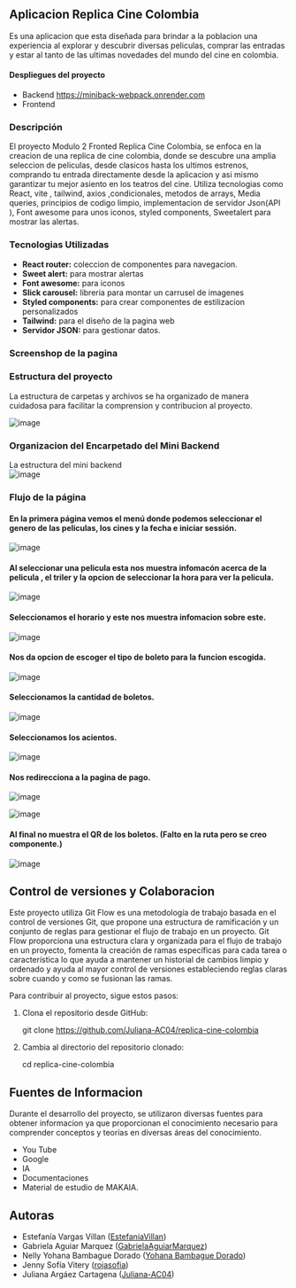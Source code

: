 
## Aplicacion Replica Cine Colombia

Es una aplicacion que esta diseñada para brindar a la poblacion una experiencia al explorar y descubrir diversas peliculas, comprar las entradas y estar al tanto de las ultimas novedades
del mundo del cine en colombia.

#### Despliegues del proyecto 
- Backend https://miniback-webpack.onrender.com
- Frontend 

### Descripción
El proyecto Modulo 2 Fronted Replica Cine Colombia, se enfoca en la creacion de una replica de cine colombia, donde se descubre una amplia seleccion de peliculas, desde clasicos hasta los
ultimos estrenos, comprando tu entrada directamente desde la aplicacion y asi mismo garantizar tu mejor asiento en los teatros del cine. Utiliza tecnologias como React, vite , tailwind, axios ,condicionales, metodos de arrays, Media queries, principios de codigo limpio, implementacion de servidor Json(API ), Font awesome para unos iconos, styled components, Sweetalert para mostrar las alertas.

### Tecnologias Utilizadas
- **React router:** coleccion de componentes para navegacion.
- **Sweet alert:** para mostrar alertas
- **Font awesome:**  para iconos
- **Slick carousel:**  libreria para montar un carrusel de imagenes 
- **Styled components:**  para crear componentes de estilizacion personalizados
- **Tailwind:**  para el diseño de la pagina web
- **Servidor JSON:**  para  gestionar datos.

### Screenshop de la pagina 



### Estructura del proyecto
La estructura de carpetas y archivos se ha organizado de manera cuidadosa para facilitar la comprension y contribucion al proyecto.

![image](https://github.com/Juliana-AC04/replica-cine-colombia/assets/79147078/561af172-cac7-4293-9ffb-2dfb2bd4f9fa)

### Organizacion del Encarpetado del Mini Backend
La estructura del mini backend <br>
![image](https://github.com/Juliana-AC04/replica-cine-colombia/assets/79147078/8da9a294-6c78-4efe-865a-dc33247dc2a9)

### Flujo de la página
#### En la primera página vemos el menú donde podemos seleccionar el genero de las peliculas, los cines y la fecha e iniciar sessión.

![image](https://github.com/Juliana-AC04/replica-cine-colombia/assets/117688109/b5a84fad-462a-4b2c-a1b8-6a1ce77ccad5)

#### Al seleccionar una pelicula esta nos muestra infomacón acerca de la pelicula , el triler y la opcion de seleccionar la hora para ver la pelicula.
![image](https://github.com/Juliana-AC04/replica-cine-colombia/assets/117688109/66dfb5d1-24e8-46e3-9c6f-4ef0e7f865e5)

#### Seleccionamos el horario y este nos muestra infomacion sobre este.
![image](https://github.com/Juliana-AC04/replica-cine-colombia/assets/117688109/03961f3c-a50a-4217-9308-431680f088a6)

#### Nos da opcion de escoger el tipo de boleto para la funcion escogida.
![image](https://github.com/Juliana-AC04/replica-cine-colombia/assets/117688109/e6a43a69-0c8a-41e5-a6f2-19f438d28994)

#### Seleccionamos la cantidad de boletos.
![image](https://github.com/Juliana-AC04/replica-cine-colombia/assets/117688109/4f92b25f-122f-46f8-925e-fd78a7cce05f)

#### Seleccionamos los acientos.
![image](https://github.com/Juliana-AC04/replica-cine-colombia/assets/117688109/b437b7a8-b8ae-4740-a7ba-00f1384c9e90)

#### Nos redirecciona a la pagina de pago.
![image](https://github.com/Juliana-AC04/replica-cine-colombia/assets/117688109/2694d747-a1e6-4494-90fc-ea70f362a352)

![image](https://github.com/Juliana-AC04/replica-cine-colombia/assets/117688109/a437fe55-9e49-4e3a-9620-e23304eee6bc)
#### Al final no muestra el QR de los boletos. (Falto en la ruta pero se creo componente.)
![image](https://github.com/Juliana-AC04/replica-cine-colombia/assets/117688109/1b4152be-09b0-4386-8666-b8377c187091)



## Control de versiones y Colaboracion 

Este proyecto utiliza Git Flow es una metodología de trabajo basada en el control de versiones Git, que propone una estructura de ramificación y un conjunto de reglas para gestionar el flujo de trabajo en un proyecto. Git Flow proporciona una estructura clara y organizada para el flujo de trabajo en un proyecto, fomenta la creación de ramas específicas para cada tarea o característica lo que ayuda a mantener un historial de cambios limpio y ordenado y ayuda al mayor control de versiones estableciendo reglas claras sobre cuando y como se fusionan las ramas.

Para contribuir al proyecto, sigue estos pasos:
1. Clona el repositorio desde GitHub:

   git clone https://github.com/Juliana-AC04/replica-cine-colombia
 
2. Cambia al directorio del repositorio clonado:
   
   cd replica-cine-colombia

## Fuentes de Informacion
Durante el desarrollo del proyecto, se utilizaron diversas fuentes para obtener informacion ya que proporcionan el conocimiento necesario para comprender conceptos y teorías  en diversas áreas del conocimiento.
- You Tube
- Google
- IA
- Documentaciones
- Material de estudio de MAKAIA.

## Autoras
- Estefanía Vargas Villan ([EstefaniaVillan](https://github.com/EstefaniaVillan))
- Gabriela Aguiar Marquez ([GabrielaAguiarMarquez](https://github.com/GabrielaAguiarMarquez))
- Nelly Yohana Bambague Dorado ([Yohana Bambague Dorado](https://github.com/nybambague))
- Jenny Sofía Vitery ([rojasofia](https://github.com/rojasofia))
- Juliana Argáez Cartagena ([Juliana-AC04](https://github.com/Juliana-AC04))
